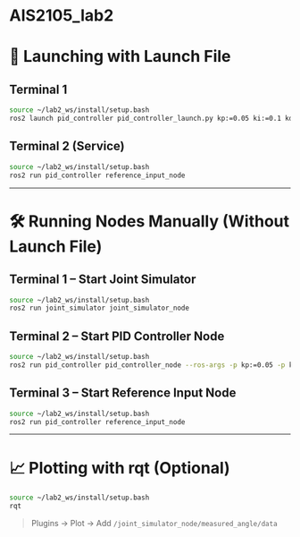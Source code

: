 # AIS2105_lab2

# 🚀 Launching with Launch File

## Terminal 1
```bash
source ~/lab2_ws/install/setup.bash
ros2 launch pid_controller pid_controller_launch.py kp:=0.05 ki:=0.1 kd:=0.0
```

## Terminal 2 (Service)
```bash
source ~/lab2_ws/install/setup.bash
ros2 run pid_controller reference_input_node
```




---

# 🛠 Running Nodes Manually (Without Launch File)

## Terminal 1 – Start Joint Simulator
```bash
source ~/lab2_ws/install/setup.bash
ros2 run joint_simulator joint_simulator_node
```

## Terminal 2 – Start PID Controller Node
```bash
source ~/lab2_ws/install/setup.bash
ros2 run pid_controller pid_controller_node --ros-args -p kp:=0.05 -p ki:=0.1 -p kd:=0.0
```

## Terminal 3 – Start Reference Input Node
```bash
source ~/lab2_ws/install/setup.bash
ros2 run pid_controller reference_input_node
```

---

# 📈 Plotting with rqt (Optional)
```bash
source ~/lab2_ws/install/setup.bash
rqt
```
> Plugins → Plot → Add `/joint_simulator_node/measured_angle/data`